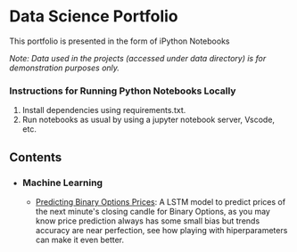 # Data Science Portfolio
This portfolio is presented in the form of iPython Notebooks

_Note: Data used in the projects (accessed under data directory) is for demonstration purposes only._

### Instructions for Running Python Notebooks Locally
1. Install dependencies using requirements.txt.
2. Run notebooks as usual by using a jupyter notebook server, Vscode, etc.

## Contents

- ### Machine Learning

    - [Predicting Binary Options Prices](https://github.com/tensormaker/data-science-portfolio/blob/main/BinaryOptionPriceForecast.ipynb): A LSTM model to predict prices of the next minute's closing candle for Binary Options, as you may know price prediction always has some small bias but trends accuracy are near perfection, see how playing with hiperparameters can make it even better. 
